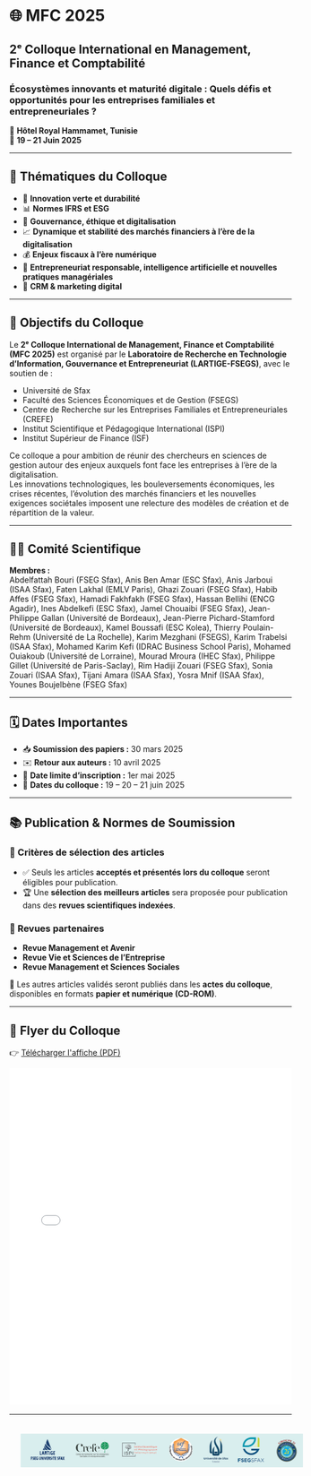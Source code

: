# 🌐 MFC 2025  
## 2ᵉ Colloque International en Management, Finance et Comptabilité  

### **Écosystèmes innovants et maturité digitale : Quels défis et opportunités pour les entreprises familiales et entrepreneuriales ?**

📍 **Hôtel Royal Hammamet, Tunisie**  
📅 **19 – 21 Juin 2025**

---

## 📝 Thématiques du Colloque

- 🌱 **Innovation verte et durabilité**  
- 📊 **Normes IFRS et ESG**  
- 💼 **Gouvernance, éthique et digitalisation**  
- 📈 **Dynamique et stabilité des marchés financiers à l’ère de la digitalisation**  
- 💰 **Enjeux fiscaux à l’ère numérique**  
- 🤖 **Entrepreneuriat responsable, intelligence artificielle et nouvelles pratiques managériales**  
- 📣 **CRM & marketing digital**

---

## 🎯 Objectifs du Colloque

Le **2ᵉ Colloque International de Management, Finance et Comptabilité (MFC 2025)** est organisé par le **Laboratoire de Recherche en Technologie d’Information, Gouvernance et Entrepreneuriat (LARTIGE-FSEGS)**, avec le soutien de :

- Université de Sfax  
- Faculté des Sciences Économiques et de Gestion (FSEGS)  
- Centre de Recherche sur les Entreprises Familiales et Entrepreneuriales (CREFE)  
- Institut Scientifique et Pédagogique International (ISPI)  
- Institut Supérieur de Finance (ISF)

Ce colloque a pour ambition de réunir des chercheurs en sciences de gestion autour des enjeux auxquels font face les entreprises à l’ère de la digitalisation.  
Les innovations technologiques, les bouleversements économiques, les crises récentes, l’évolution des marchés financiers et les nouvelles exigences sociétales imposent une relecture des modèles de création et de répartition de la valeur.

---

## 👩‍🔬 Comité Scientifique

**Membres :**  
Abdelfattah Bouri (FSEG Sfax), Anis Ben Amar (ESC Sfax), Anis Jarboui (ISAA Sfax), Faten Lakhal (EMLV Paris), Ghazi Zouari (FSEG Sfax), Habib Affes (FSEG Sfax), Hamadi Fakhfakh (FSEG Sfax), Hassan Bellihi (ENCG Agadir), Ines Abdelkefi (ESC Sfax), Jamel Chouaibi (FSEG Sfax), Jean-Philippe Gallan (Université de Bordeaux), Jean-Pierre Pichard-Stamford (Université de Bordeaux), Kamel Boussafi (ESC Kolea), Thierry Poulain-Rehm (Université de La Rochelle), Karim Mezghani (FSEGS), Karim Trabelsi (ISAA Sfax), Mohamed Karim Kefi (IDRAC Business School Paris), Mohamed Ouiakoub (Université de Lorraine), Mourad Mroura (IHEC Sfax), Philippe Gillet (Université de Paris-Saclay), Rim Hadiji Zouari (FSEG Sfax), Sonia Zouari (ISAA Sfax), Tijani Amara (ISAA Sfax), Yosra Mnif (ISAA Sfax), Younes Boujelbène (FSEG Sfax)

---

## 🗓️ Dates Importantes

- 📥 **Soumission des papiers :** 30 mars 2025  
- ✉️ **Retour aux auteurs :** 10 avril 2025  
- 📝 **Date limite d’inscription :** 1er mai 2025  
- 📅 **Dates du colloque :** 19 – 20 – 21 juin 2025  

---

## 📚 Publication & Normes de Soumission

### 📝 Critères de sélection des articles

- ✅ Seuls les articles **acceptés et présentés lors du colloque** seront éligibles pour publication.  
- 🏆 Une **sélection des meilleurs articles** sera proposée pour publication dans des **revues scientifiques indexées**.

### 📘 Revues partenaires

- **Revue Management et Avenir**  
- **Revue Vie et Sciences de l’Entreprise**  
- **Revue Management et Sciences Sociales**

📌 Les autres articles validés seront publiés dans les **actes du colloque**, disponibles en formats **papier et numérique (CD-ROM)**.

---

## 📄 Flyer du Colloque

👉 [Télécharger l'affiche (PDF)](Affiche.pdf)

<iframe src="Affiche.pdf" width="100%" height="600px" style="border: none;"></iframe>

---
<div align="center">
  <img src="Image1.png" alt="Université de Sfax" height="60" style="margin: 20px;" />
</div>
